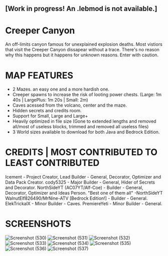 ## [Work in progress! An .lebmod is not available.]
# Creeper Canyon
An off-limits canyon famous for unexplained explosion deaths. Most vistiors that visit the Creeper Canyon dissapear without a trace. There's no reason why this happens but it happens for unknown reasons. Enter with caution.

# MAP FEATURES
- 2 Mazes. an easy one and a more hardish one.
- Creeper spawns to increase the risk of looting power chests. (Large: 1m 40s | LargePlus: 1m 20s | Small: 2m)
- Caves acessed from the volcano, center and the maze.
- Hidden secrets and credits room.
- Support for Small, Large and Large+
- Heavily optimized in file size (Gone to extended lengths and removed all/most of useless blocks, trimmed and removed all useless files)
- 3 World sizes available to download for both Java and Bedrock Edition.

# CREDITS | MOST CONTRIBUTED TO LEAST CONTRIBUTED
Icement - Project Creator, Lead Builder - General, Decorator, Optimizer and Data Pack Creator.
cody5325 - Major Builder - General, Hider of Secrets and Decorator.
NorthSideYT (AC07YT/Alf-Coe) - Builder - General, Decorator, Optimizer and Ideas Person. "Best one of them all" -NorthSideYT
WalnutElf826490/MrNine-ATV [Bedrock Edition!] - Builder - General.
ElekTrickalX - Minor Builder - Caves.
PremiereYeti - Minor Builder - General.

# SCREENSHOTS
![Screenshot (530)](https://github.com/Trunkis/Creeper-Canyon-LEB/assets/121296120/f2709bd5-bd1d-4d15-892e-2c9f43012362)
![Screenshot (531)](https://github.com/Trunkis/Creeper-Canyon-LEB/assets/121296120/2b78531c-49b1-438a-b046-ef4039d36d4b)
![Screenshot (532)](https://github.com/Trunkis/Creeper-Canyon-LEB/assets/121296120/b7ca74fe-0a81-462b-987b-8593b74fd684)
![Screenshot (533)](https://github.com/Trunkis/Creeper-Canyon-LEB/assets/121296120/8b6bf813-f53e-47e2-94bf-9875f7f43915)
![Screenshot (534)](https://github.com/Trunkis/Creeper-Canyon-LEB/assets/121296120/11e89281-377f-462f-bffb-5c1c3cc69b40)
![Screenshot (535)](https://github.com/Trunkis/Creeper-Canyon-LEB/assets/121296120/911b8e50-2edc-4e90-a261-1a820e6b2f41)
![Screenshot (536)](https://github.com/Trunkis/Creeper-Canyon-LEB/assets/121296120/3ca63f2d-1611-4e45-8d91-319d25a16b66)
![Screenshot (537)](https://github.com/Trunkis/Creeper-Canyon-LEB/assets/121296120/f6ffc61d-d4ba-4e4f-a4ed-a0dfaaeedc05)

